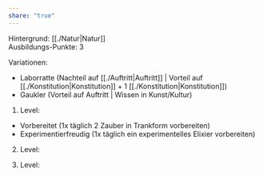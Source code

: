 ```yaml
---
share: "true"
---
```

Hintergrund: [[./Natur|Natur]]  
Ausbildungs-Punkte: 3  
  
Variationen:  
- Laborratte (Nachteil auf [[./Auftritt|Auftritt]] | Vorteil auf [[./Konstitution|Konstitution]] + 1 [[./Konstitution|Konstitution]])  
- Gaukler (Vorteil auf Auftritt | Wissen in Kunst/Kultur)  
  
1. Level:  
- Vorbereitet (1x täglich 2 Zauber in Trankform vorbereiten)  
- Experimentierfreudig (1x täglich ein experimentelles Elixier vorbereiten)   
  
2. Level:  
  
  
3. Level:  
